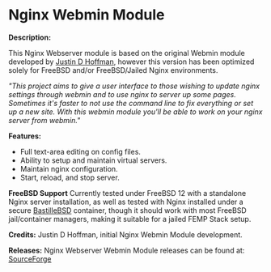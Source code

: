 Nginx Webmin Module
===================

**Description:**

This Nginx Webserver module is based on the original Webmin module developed by [Justin D Hoffman](https://www.justindhoffman.com/project/nginx-webmin-module), however this version has been optimized solely for FreeBSD and/or FreeBSD/Jailed Nginx environments.

*"This project aims to give a user interface to those wishing to update nginx settings through webmin and to use nginx to server up some pages. Sometimes it's faster to not use the command line to fix everything or set up a new site. With this webmin module you'll be able to work on your nginx server from webmin."*

**Features:**

- Full text-area editing on config files.
- Ability to setup and maintain virtual servers.
- Maintain nginx configuration.
- Start, reload, and stop server.

**FreeBSD Support**
 Currently tested under FreeBSD 12 with a standalone Nginx server installation, as well as tested with Nginx installed under a secure [BastilleBSD](https://bastillebsd.org/) container, though it should work with most FreeBSD jail/container managers, making it suitable for a jailed FEMP Stack setup.

**Credits:**
Justin D Hoffman, initial Nginx Webmin Module development.

**Releases:**
Nginx Webserver Webmin Module releases can be found at: <a href="https://sourceforge.net/projects/nginx-webmin-module/?source=navbar">SourceForge</a>
